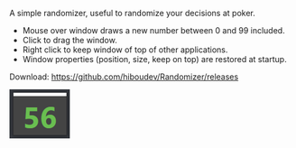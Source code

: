 A simple randomizer, useful to randomize your decisions at poker.

* Mouse over window draws a new number between 0 and 99 included.
* Click to drag the window.
* Right click to keep window of top of other applications.
* Window properties (position, size, keep on top) are restored at startup.

Download: https://github.com/hiboudev/Randomizer/releases

![randomizer image](/randomizer.png)
